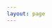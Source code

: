 ```yaml
---
layout: page
---
```

<script setup>
    if(!customElements.get('eox-map')) import("@eox/map");
    if(!customElements.get('eox-jsonform')) import("@eox/jsonform");
    import("@eox/map/dist/eox-map-advanced-layers-and-sources");
</script>
<style>
    .editor-wrapper {
        top: 50px!important;
    }
</style>
<ClientOnly>
    <eox-storytelling show-editor="open" style="overflow-y: auto;height: calc(100vh - 64px);" markdown="## Start your journey here!"></eox-storytelling>
</ClientOnly>
